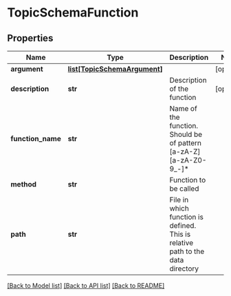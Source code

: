 # TopicSchemaFunction

## Properties
Name | Type | Description | Notes
------------ | ------------- | ------------- | -------------
**argument** | [**list[TopicSchemaArgument]**](TopicSchemaArgument.md) |  | [optional] 
**description** | **str** | Description of the function | [optional] 
**function_name** | **str** | Name of the function. Should be of pattern [a-zA-Z][a-zA-Z0-9_-]* | 
**method** | **str** | Function to be called | 
**path** | **str** | File in which function is defined. This is relative path to the data directory | 

[[Back to Model list]](../README.md#documentation-for-models) [[Back to API list]](../README.md#documentation-for-api-endpoints) [[Back to README]](../README.md)


